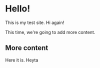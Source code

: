 # Hello!

This is my test site. Hi again!

This time, we're going to add more content.

## More content

Here it is. Heyta